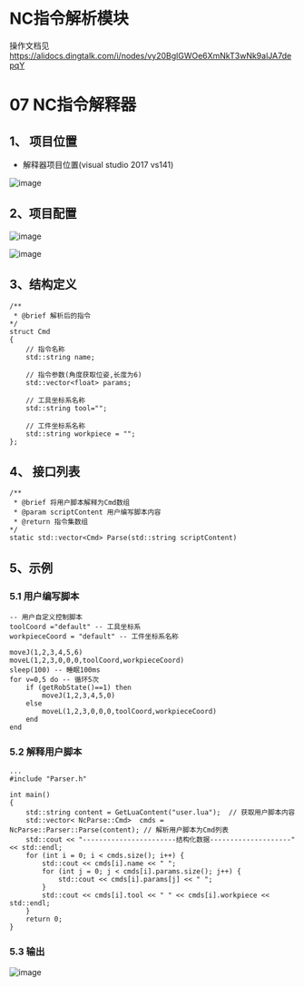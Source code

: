 ﻿# NC指令解析模块
操作文档见 https://alidocs.dingtalk.com/i/nodes/vy20BglGWOe6XmNkT3wNk9alJA7depqY

# 07 NC指令解释器

## 1、 项目位置

*   解释器项目位置(visual studio 2017 vs141)
    

![image](https://alidocs.oss-cn-zhangjiakou.aliyuncs.com/res/YvenvJX5b9LVnoyZ/img/f8127fb1-607a-4c31-9954-a5405d762345.png)

## 2、项目配置

![image](https://alidocs.oss-cn-zhangjiakou.aliyuncs.com/res/YvenvJX5b9LVnoyZ/img/83541d44-42cd-4ba7-89d3-78ecc9ba0c66.png)

![image](https://alidocs.oss-cn-zhangjiakou.aliyuncs.com/res/YvenvJX5b9LVnoyZ/img/50324372-c64a-41eb-8e49-80b43144beed.png)

## 3、结构定义

    /**
     * @brief 解析后的指令
    */
    struct Cmd
    {
    	// 指令名称
    	std::string name;
    
    	// 指令参数(角度获取位姿,长度为6)
    	std::vector<float> params;
    
    	// 工具坐标系名称
    	std::string tool="";
    
    	// 工件坐标系名称
    	std::string workpiece = "";
    };

## 4、 接口列表

    /**
     * @brief 将用户脚本解释为Cmd数组
     * @param scriptContent 用户编写脚本内容
     * @return 指令集数组
    */
    static std::vector<Cmd> Parse(std::string scriptContent)

## 5、示例

### 5.1 用户编写脚本

    -- 用户自定义控制脚本
    toolCoord ="default" -- 工具坐标系
    workpieceCoord = "default" -- 工件坐标系名称
    
    moveJ(1,2,3,4,5,6)
    moveL(1,2,3,0,0,0,toolCoord,workpieceCoord)
    sleep(100) -- 睡眠100ms
    for v=0,5 do -- 循环5次
    	if (getRobState()==1) then
    		moveJ(1,2,3,4,5,0)
    	else
    		moveL(1,2,3,0,0,0,toolCoord,workpieceCoord)
    	end
    end

### 5.2 解释用户脚本

    ...
    #include "Parser.h"
    
    int main()
    {
        std::string content = GetLuaContent("user.lua");  // 获取用户脚本内容
        std::vector< NcParse::Cmd>  cmds = NcParse::Parser::Parse(content); // 解析用户脚本为Cmd列表
        std::cout << "-----------------------结构化数据--------------------" << std::endl;
        for (int i = 0; i < cmds.size(); i++) {
            std::cout << cmds[i].name << " ";
            for (int j = 0; j < cmds[i].params.size(); j++) {
                std::cout << cmds[i].params[j] << " ";
            }
            std::cout << cmds[i].tool << " " << cmds[i].workpiece << std::endl;
        }
        return 0;
    }

### 5.3 输出

![image](https://alidocs.oss-cn-zhangjiakou.aliyuncs.com/res/YvenvJX5b9LVnoyZ/img/901c3e64-729e-4cfd-93bd-bc542b74db08.png)